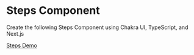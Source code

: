 # Steps Component

Create the following Steps Component using Chakra UI, TypeScript, and Next.js

[Steps Demo](https://camo.githubusercontent.com/0d1f31358359a1e4f9d239994e35d9f9b628eb15d6d79eeacaa59e4e79f51f54/68747470733a2f2f692e696d6775722e636f6d2f42397a624a45612e676966)